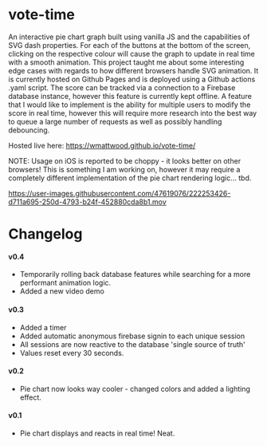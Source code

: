 # vote-time

An interactive pie chart graph built using vanilla JS and the capabilities of SVG dash properties. For each of the buttons at the bottom of the screen, clicking on the respective colour will cause the graph to update in real time with a smooth animation.  This project taught me about some interesting edge cases with regards to how different browsers handle SVG animation.  It is currently hosted on Github Pages and is deployed using a Github actions .yaml script.  The score can be tracked via a connection to a Firebase database instance, however this feature is currently kept offline.  A feature that I would like to implement is the ability for multiple users to modify the score in real time, however this will require more research into the best way to queue a large number of requests as well as possibly handling debouncing.

Hosted live here: https://wmattwood.github.io/vote-time/

NOTE: Usage on iOS is reported to be choppy - it looks better on other browsers!  This is something I am working on, however it may require a completely different implementation of the pie chart rendering logic... tbd. 


https://user-images.githubusercontent.com/47619076/222253426-d711a695-250d-4793-b24f-452880cda8b1.mov


# Changelog
#### v0.4 
- Temporarily rolling back database features while searching for a more performant animation logic.
- Added a new video demo

#### v0.3 
- Added a timer
- Added automatic anonymous firebase signin to each unique session
- All sessions are now reactive to the database 'single source of truth'
- Values reset every 30 seconds.

#### v0.2 
- Pie chart now looks way cooler - changed colors and added a lighting effect.

#### v0.1 
- Pie chart displays and reacts in real time! Neat.
